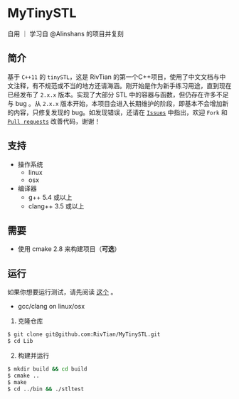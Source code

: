 # MyTinySTL
自用 ｜ 学习自 @Alinshans 的项目并复刻

## 简介
基于 `C++11` 的 `tinySTL`，这是 RivTian 的第一个C++项目，使用了中文文档与中文注释，有不规范或不当的地方还请海涵。刚开始是作为新手练习用途，直到现在已经发布了 `2.x.x` 版本。实现了大部分 STL 中的容器与函数，但仍存在许多不足与 bug 。从 `2.x.x` 版本开始，本项目会进入长期维护的阶段，即基本不会增加新的内容，只修复发现的 bug。如发现错误，还请在 [`Issues`](https://github.com/Alinshans/MyTinySTL/issues) 中指出，欢迎 `Fork` 和 [`Pull requests`](https://github.com/Alinshans/MyTinySTL/pulls) 改善代码，谢谢！

## 支持

* 操作系统
    * linux
    * osx
* 编译器
    * g++ 5.4 或以上
    * clang++ 3.5 或以上

## 需要
* 使用 cmake 2.8 来构建项目（**可选**）

## 运行

如果你想要运行测试，请先阅读 [这个](./Test/README.md) 。

* gcc/clang on linux/osx
1. 克隆仓库
```bash
$ git clone git@github.com:RivTian/MyTinySTL.git
$ cd Lib
```
2. 构建并运行
```bash
$ mkdir build && cd build
$ cmake ..
$ make
$ cd ../bin && ./stltest
```